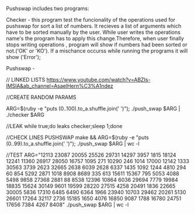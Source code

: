 Pushswap includes two programs:

Checker - this program test the funcionality of the operations used for pushswap for sort a list of numbers.
It recieves a list of arguments which have to be sorted manually by the user. While user writes the operations name's
the program has to apply this change.Therefore, when user finally stops writing operations , program will show if numbers had been sorted or not.('OK' or 'KO'). If a mischance occurss while running the programs it will show ('Error');

Pushswap - 



// LINKED LISTS
https://www.youtube.com/watch?v=ABZIs-lMSlA&ab_channel=AsaelHern%C3%A1ndez

//CREATE RANDOM PARAMS

ARG=$(ruby -e "puts (0..100).to_a.shuffle.join(' ')");  ./push_swap $ARG | ./checker $ARG

//LEAK
while true;do leaks checker;sleep 1;done

//CHECK LINES PUSHSWAP
make && ARG=$(ruby -e "puts (0..99).to_a.shuffle.join(' ')");  ./push_swap $ARG | wc -l

//TEST
ARG="12113 23087 20055 25526 29731 14297 3957 1815 18124 12241 11360 26917 28050 16757 1095 271 10290 246 1014 17000 12142 1333 30563 3739 2623 32665 2638 6039 2628 6337 1435 1092 1244 4810 294 60 854 5292 2871 1018 8908 8689 335 613 15611 15367 795 5053 4088 5498 9858 27368 2881 88 8538 12396 10864 6036 29694 7779 19984 18835 15624 30149 9601 19599 28220 27515 4258 20491 1836 22665 30005 5836 17310 6485 6490 6364 1966 23940 10703 29462 20261 5130 26601 17264 32117 2736 15185 1650 4076 16850 9087 1788 16780 24751 17656 7384 4267 8408" ./push_swap $ARG | wc -l